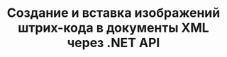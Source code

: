---
############################# Static ############################
layout: "auto-gen-gist"
draft: false
path: "ru/assembly/net/barcode/xml/"
otherformats: PDF HTML XPS TIFF MHTML TXT XAML EPUB SVG PS PCL OXPS MD EML EMLX MSG 

############################# Head ############################
head_title: "Создание и добавление изображений штрих-кода в документы и электронные письма через .NET"
head_description: "API GroupDocs.Assembly .NET позволяет разработчикам с легкостью динамически генерировать и вставлять изображения штрих-кода в документы (PDF DOC, DOCX, RTF, XLSX, CSV, PPTX) и сообщения электронной почты."

############################# Header ############################
title: "Создание и вставка изображений штрих-кода в документы XML через .NET API"
description: "GroupDocs.Assembly .NET обеспечивает полную поддержку динамического создания, редактирования и добавления изображения штрих-кода в документы XML с использованием API C# и VB.NET."

######################### Download Button #######################
button:
    enable: true

############################# About ############################
about:
    enable: true
    title: "Как выполнить генерацию изображения штрих-кода в документах?"
    content: |
       Эта страница поможет пользователям понять и узнать, как динамически генерировать и вставлять изображения штрих-кода в свои документы и сообщения электронной почты в C#, ASP.NET и других приложениях, связанных с .NET. GroupDocs.Assembly .NET — это очень мощный API, который дает пользователям возможность автоматизировать и создавать отчеты во многих основных форматах файлов внутри своих собственных приложений .NET без каких-либо внешних зависимостей. Он поддерживает некоторые очень распространенные форматы файлов, такие как PDF, HTML, электронная почта Outlook, Microsoft Office Word, листы Excel, презентации и слайды PowerPoint. Он полностью поддерживает некоторые распространенные линейные и двумерные символы штрих-кода. Вы также можете легко настроить размер изображения штрих-кода, передний и задний цвета, шрифт и размещение текста штрих-кода, установить разрешение изображения штрих-кода и многое другое. Он также поддерживает создание пользовательских документов из шаблонов и полученных данных из различных источников, таких как базы данных, XML, JSON, OData, объекты и многое другое.

############################# content ############################
steps:
    enable: true
    block:
    - title_left: "Генерация штрих-кодов в документах XML через .NET"
      content_left: |
       GroupDocs.Assembly .NET обеспечивает полную поддержку добавления и управления штрих-кодами в документах XML. В следующем примере кода C# .NET показано, как создавать и вставлять изображения штрих-кода в документ XML. 

      title_right: "Как использовать изображения штрих-кода в XML"
      content_right: |
        *Создайте экземпляр [DocumentAssembler](https://apireference.groupdocs.com/assembly/net/groupdocs.assembly/documentassembler)
        * Вызовите метод [AssembleDocument](https://apireference.groupdocs.com/assembly/net/groupdocs.assembly.documentassembler/assembledocument/methods/1) со следующими параметрами.
          * Поток для чтения шаблона документа.
          * Поток для записи результирующего документа.
          * Дополнительные возможности загрузки и сохранения документа.
          * Информация об объектах источника данных.

      gisthash: "8576f622912b355ce69966077033dcac"
      gistfile: "generate_barcodes_in_spreadsheets.cs"

    - title_left: "Установите разрешение изображения штрих-кода в XML через .NET"
      content_left: |
       GroupDocs.Assembly .NET обеспечивает полную поддержку добавления и управления штрих-кодами в документах XML. Вы можете легко установить разрешение штрих-кода, введя всего пару строк кода. Следующий код позволяет пользователям установить горизонтальное и вертикальное разрешение на 300 DPI. 

      title_right: "Улучшенное разрешение штрих-кода в XML"
      content_right: |
        * Создайте экземпляр [DocumentAssembler](https://apireference.groupdocs.com/assembly/net/groupdocs.assembly/documentassembler)
        * Вызовите метод BarcodeSettings.Resolution, чтобы установить разрешение изображения штрих-кода на 300 DPI.

      gisthash: "9d8d743bd67b4bce5a4a7f1250deef26"
      gistfile: "set_barcode_image_resolution.cs"
      

    - title_left: "Системные Требования"
      content_left: |
        API GroupDocs.Assembly .NET поддерживаются на всех основных платформах и операционных системах. Полное руководство по системным требованиям можно найти на странице [системные требования](https://docs.groupdocs.com/assembly/net/system-requirements/). Перед выполнением приведенного ниже кода убедитесь, что на вашем компьютере установлены следующие предварительные компоненты. система:
         * Операционные системы: Microsoft Windows, Linux, MacOS
         * Среда разработки: Visual Studio, Xamarin, MonoDevelop и т. д.
         * Фреймворки: .NET Framework, .NET Standard, .NET Core, Mono
         * Получите последнюю версию API GroupDocs.Assembly .NET из [NuGet](https://www.nuget.org/packages/GroupDocs.Assembly/)
        
      title_right: "Зачем использовать GroupDocs.Assembly"
      content_right: |
         * Разрешить пользователям создавать собственные документы из шаблонов.
         * Для создания и автоматизации документов не требуется дополнительное программное обеспечение
         * Возможность создания выходного документа на основе источника данных
         * Динамически вставлять содержимое документа в отчет
         * Динамически прикрепляйте вложения электронной почты и вставляйте гиперссылки в отчеты.
         * Автоматическое удаление пустых абзацев
         * Полная поддержка нескольких форматов данных
         * Поддержка динамических вложений электронной почты

demos:
    enable: true


more_formats:
    enable: true


back_to_top:
    enable: true
---